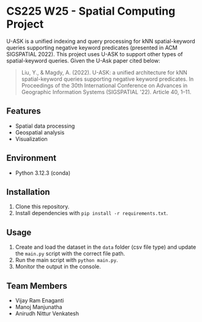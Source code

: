 # CS225 W25 - Spatial Computing Project
U-ASK is a unified indexing and query processing for kNN spatial-keyword queries supporting negative
keyword predicates (presented in ACM SIGSPATIAL 2022). This project uses U-ASK to support other
types of spatial-keyword queries. Given the U-Ask paper cited below:
> Liu, Y., & Magdy, A. (2022). U-ASK: a unified architecture for kNN spatial-keyword queries supporting negative keyword predicates. In Proceedings of the 30th International Conference on Advances in Geographic Information Systems (SIGSPATIAL '22). Article 40, 1–11.

## Features
- Spatial data processing
- Geospatial analysis
- Visualization

## Environment
- Python 3.12.3 (conda)

## Installation
1. Clone this repository.
2. Install dependencies with `pip install -r requirements.txt`.

## Usage
1. Create and load the dataset in the `data` folder (csv file type) and update the `main.py` script with the correct file path.
2. Run the main script with `python main.py`.
3. Monitor the output in the console.

## Team Members
- Vijay Ram Enaganti
- Manoj Manjunatha
- Anirudh Nittur Venkatesh
